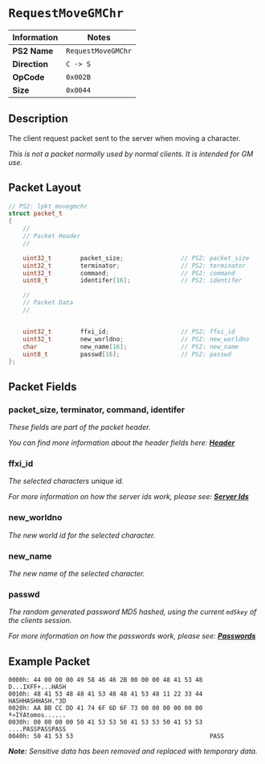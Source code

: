 # `RequestMoveGMChr`

| Information               | Notes |
|---                        |---    |
| **PS2 Name**              | `RequestMoveGMChr` |
| **Direction**             | `C -> S` |
| **OpCode**                | `0x002B` |
| **Size**                  | `0x0044` |

## Description

The client request packet sent to the server when moving a character.

_This is not a packet normally used by normal clients. It is intended for GM use._

## Packet Layout

```cpp
// PS2: lpkt_movegmchr
struct packet_t
{
    //
    // Packet Header
    //

    uint32_t        packet_size;                // PS2: packet_size
    uint32_t        terminator;                 // PS2: terminator
    uint32_t        command;                    // PS2: command
    uint8_t         identifer[16];              // PS2: identifer

    //
    // Packet Data
    //


    uint32_t        ffxi_id;                    // PS2: ffxi_id
    uint32_t        new_worldno;                // PS2: new_worldno
    char            new_name[16];               // PS2: new_name
    uint8_t         passwd[16];                 // PS2: passwd
};
```

## Packet Fields

### packet_size, terminator, command, identifer

_These fields are part of the packet header._

_You can find more information about the header fields here: [**Header**](/lobby/Header.md)_

### ffxi_id

_The selected characters unique id._

_For more information on how the server ids work, please see: [**Server Ids**](/lobby/Notes.md#server-ids)_

### new_worldno

_The new world id for the selected character._

### new_name

_The new name of the selected character._

### passwd

_The random generated password MD5 hashed, using the current `md5key` of the clients session._

_For more information on how the passwords work, please see: [**Passwords**](/lobby/Notes.md#passwords)_

## Example Packet

```
0000h: 44 00 00 00 49 58 46 46 2B 00 00 00 48 41 53 48  D...IXFF+...HASH
0010h: 48 41 53 48 48 41 53 48 48 41 53 48 11 22 33 44  HASHHASHHASH."3D
0020h: AA BB CC DD 41 74 6F 6D 6F 73 00 00 00 00 00 00  ª»ÌÝAtomos......
0030h: 00 00 00 00 50 41 53 53 50 41 53 53 50 41 53 53  ....PASSPASSPASS
0040h: 50 41 53 53                                      PASS
```

_**Note:** Sensitive data has been removed and replaced with temporary data._
